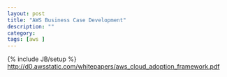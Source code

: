 ```yaml
---
layout: post
title: "AWS Business Case Development"
description: ""
category: 
tags: [aws ]
---
```

{% include JB/setup %}
http://d0.awsstatic.com/whitepapers/aws_cloud_adoption_framework.pdf